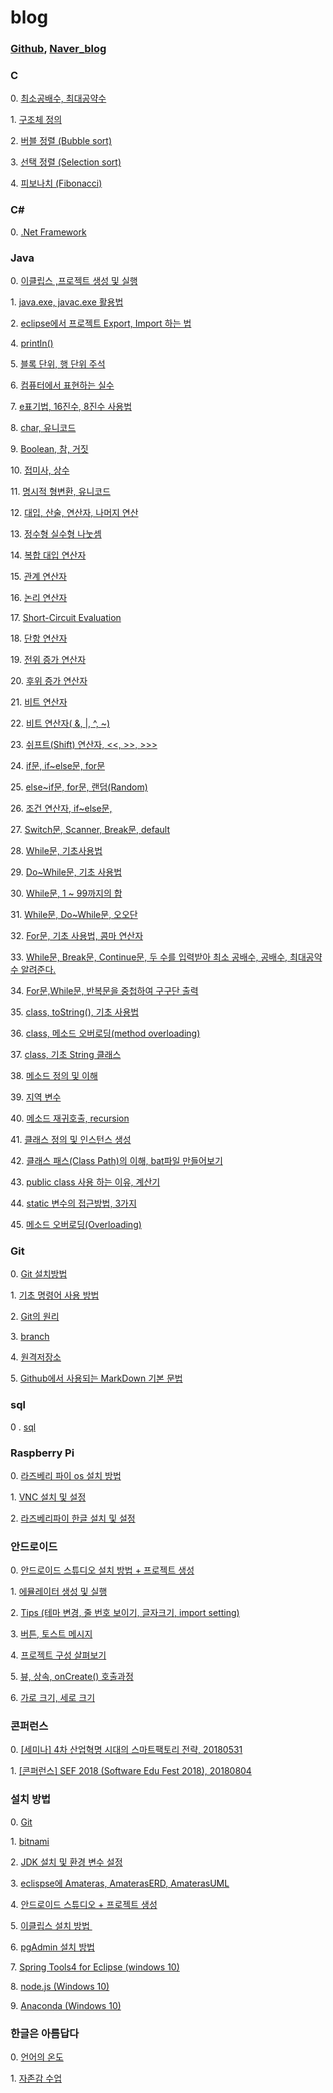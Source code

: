 # blog

### [Github](https://github.com/FunFunHaDa), [Naver_blog](https://blog.naver.com/kjhkjh0929)

### C
0\. [최소공배수, 최대공약수](https://blog.naver.com/kjhkjh0929/221339288660)

1\. [구조체 정의](https://blog.naver.com/kjhkjh0929/221228073181)

2\. [버블 정렬 (Bubble sort)](https://blog.naver.com/kjhkjh0929/221380363799)

3\. [선택 정렬 (Selection sort)](https://blog.naver.com/kjhkjh0929/221382548193)

4\. [피보나치 (Fibonacci)](https://blog.naver.com/kjhkjh0929/221382548384)

### C#

0. [.Net Framework](https://blog.naver.com/kjhkjh0929/221457832538)

### Java

0\. [이클립스 ,프로젝트 생성 및 실행](https://blog.naver.com/kjhkjh0929/220959127887)

1\. [java.exe, javac.exe 활용법](https://blog.naver.com/kjhkjh0929/220960586096)

2\. [eclipse에서 프로젝트 Export, Import 하는 법](https://blog.naver.com/kjhkjh0929/220964872359)

4\. [println()](https://blog.naver.com/PostView.nhn?blogId=kjhkjh0929&logNo=220964881234&categoryNo=23&parentCategoryNo=0&viewDate=&currentPage=10&postListTopCurrentPage=1&from=postView)

5\. [블록 단위, 행 단위 주석](https://blog.naver.com/PostView.nhn?blogId=kjhkjh0929&logNo=220968726225&categoryNo=23&parentCategoryNo=0&viewDate=&currentPage=10&postListTopCurrentPage=1&from=postView)

6\. [컴퓨터에서 표현하는 실수](https://blog.naver.com/PostView.nhn?blogId=kjhkjh0929&logNo=220968753918&categoryNo=23&parentCategoryNo=0&viewDate=&currentPage=10&postListTopCurrentPage=1&from=postView)

7\. [e표기법, 16진수, 8진수 사용법](https://blog.naver.com/PostView.nhn?blogId=kjhkjh0929&logNo=220970454269&categoryNo=23&parentCategoryNo=0&viewDate=&currentPage=9&postListTopCurrentPage=1&from=postView)

8\. [char, 유니코드](https://blog.naver.com/PostView.nhn?blogId=kjhkjh0929&logNo=220970461042&categoryNo=23&parentCategoryNo=0&viewDate=&currentPage=9&postListTopCurrentPage=1&from=postView)

9\. [Boolean, 참, 거짓](https://blog.naver.com/PostView.nhn?blogId=kjhkjh0929&logNo=220970466265&categoryNo=23&parentCategoryNo=0&viewDate=&currentPage=9&postListTopCurrentPage=1&from=postView)

10\. [접미사, 상수](https://blog.naver.com/PostView.nhn?blogId=kjhkjh0929&logNo=220970470326&categoryNo=23&parentCategoryNo=0&viewDate=&currentPage=9&postListTopCurrentPage=1&from=postView)

11\. [명시적 형변환, 유니코드](https://blog.naver.com/PostView.nhn?blogId=kjhkjh0929&logNo=220970476692&categoryNo=23&parentCategoryNo=0&viewDate=&currentPage=9&postListTopCurrentPage=1&from=postView)

12\. [대입, 산술, 연산자, 나머지 연산](https://blog.naver.com/PostView.nhn?blogId=kjhkjh0929&logNo=220970539455&categoryNo=23&parentCategoryNo=0&viewDate=&currentPage=8&postListTopCurrentPage=1&from=postView)

13\. [정수형 실수형 나눗셈](https://blog.naver.com/PostView.nhn?blogId=kjhkjh0929&logNo=220970543187&categoryNo=23&parentCategoryNo=0&viewDate=&currentPage=8&postListTopCurrentPage=1&from=postView)

14\. [복합 대입 연산자](https://blog.naver.com/PostView.nhn?blogId=kjhkjh0929&logNo=220970548361&categoryNo=23&parentCategoryNo=0&viewDate=&currentPage=8&postListTopCurrentPage=1&from=postView)

15\. [관계 연산자](https://blog.naver.com/PostView.nhn?blogId=kjhkjh0929&logNo=220970550802&categoryNo=23&parentCategoryNo=0&viewDate=&currentPage=8&postListTopCurrentPage=1&from=postView)

16\. [논리 연산자](https://blog.naver.com/PostView.nhn?blogId=kjhkjh0929&logNo=220970557462&categoryNo=23&parentCategoryNo=0&viewDate=&currentPage=8&postListTopCurrentPage=1&from=postView)

17\. [Short-Circuit Evaluation](https://blog.naver.com/PostView.nhn?blogId=kjhkjh0929&logNo=220971250668&categoryNo=23&parentCategoryNo=0&viewDate=&currentPage=7&postListTopCurrentPage=1&from=postView)

18\. [단항 연산자](https://blog.naver.com/PostView.nhn?blogId=kjhkjh0929&logNo=220971258532&categoryNo=23&parentCategoryNo=0&viewDate=&currentPage=7&postListTopCurrentPage=1&from=postView)

19\. [전위 증가 연산자](https://blog.naver.com/PostView.nhn?blogId=kjhkjh0929&logNo=220971263321&categoryNo=23&parentCategoryNo=0&viewDate=&currentPage=7&postListTopCurrentPage=1&from=postView)

20\. [후위 증가 연산자](https://blog.naver.com/PostView.nhn?blogId=kjhkjh0929&logNo=220971276983&categoryNo=23&parentCategoryNo=0&viewDate=&currentPage=7&postListTopCurrentPage=1&from=postView)

21\. [비트 연산자](https://blog.naver.com/PostView.nhn?blogId=kjhkjh0929&logNo=220971309121&categoryNo=23&parentCategoryNo=0&viewDate=&currentPage=7&postListTopCurrentPage=1&from=postView)

22\. [비트 연산자( &, |, ^, ~)](https://blog.naver.com/PostView.nhn?blogId=kjhkjh0929&logNo=220971334899&categoryNo=23&parentCategoryNo=0&viewDate=&currentPage=6&postListTopCurrentPage=1&from=postView)

23\. [쉬프트(Shift) 연산자, <<, >>, >>>](https://blog.naver.com/PostView.nhn?blogId=kjhkjh0929&logNo=220971342210&categoryNo=23&parentCategoryNo=0&viewDate=&currentPage=6&postListTopCurrentPage=1&from=postView)

24\. [if문, if~else문, for문](https://blog.naver.com/PostView.nhn?blogId=kjhkjh0929&logNo=220971379365&categoryNo=23&parentCategoryNo=0&viewDate=&currentPage=6&postListTopCurrentPage=1&from=postView)

25\. [else~if문, for문, 랜덤(Random)](https://blog.naver.com/PostView.nhn?blogId=kjhkjh0929&logNo=220971402757&categoryNo=23&parentCategoryNo=0&viewDate=&currentPage=6&postListTopCurrentPage=1&from=postView)

26\. [조건 연산자, if~else문,](https://blog.naver.com/PostView.nhn?blogId=kjhkjh0929&logNo=220971412354&categoryNo=23&parentCategoryNo=0&viewDate=&currentPage=6&postListTopCurrentPage=1&from=postView)

27\. [Switch문, Scanner, Break문, default](https://blog.naver.com/PostView.nhn?blogId=kjhkjh0929&logNo=220971423435&categoryNo=23&parentCategoryNo=0&viewDate=&currentPage=5&postListTopCurrentPage=1&from=postView)

28\. [While문, 기초사용법](https://blog.naver.com/PostView.nhn?blogId=kjhkjh0929&logNo=221002116354&categoryNo=23&parentCategoryNo=0&viewDate=&currentPage=5&postListTopCurrentPage=1&from=postView)

29\. [Do~While문, 기초 사용법](https://blog.naver.com/PostView.nhn?blogId=kjhkjh0929&logNo=221002123201&categoryNo=23&parentCategoryNo=0&viewDate=&currentPage=5&postListTopCurrentPage=1&from=postView)

30\. [While문, 1 ~ 99까지의 합](https://blog.naver.com/PostView.nhn?blogId=kjhkjh0929&logNo=221002125805&categoryNo=23&parentCategoryNo=0&viewDate=&currentPage=5&postListTopCurrentPage=1&from=postView)

31\. [While문, Do~While문, 오오단](https://blog.naver.com/PostView.nhn?blogId=kjhkjh0929&logNo=221002137477&categoryNo=23&parentCategoryNo=0&viewDate=&currentPage=5&postListTopCurrentPage=1&from=postView)

32\. [For문, 기초 사용법, 콤마 연산자](https://blog.naver.com/PostView.nhn?blogId=kjhkjh0929&logNo=221002152698&categoryNo=23&parentCategoryNo=0&viewDate=&currentPage=4&postListTopCurrentPage=1&from=postView)

33\. [While문, Break문, Continue문, 두 수를 입력받아 최소 공배수, 공배수, 최대공약수 알려준다.](https://blog.naver.com/PostView.nhn?blogId=kjhkjh0929&logNo=221007489545&categoryNo=23&parentCategoryNo=0&viewDate=&currentPage=4&postListTopCurrentPage=1&from=postView)

34\. [For문,While문, 반복문을 중첩하여 구구단 출력](https://blog.naver.com/PostView.nhn?blogId=kjhkjh0929&logNo=221011919754&categoryNo=23&parentCategoryNo=0&viewDate=&currentPage=4&postListTopCurrentPage=1&from=postView)

35\. [class, toString(), 기초 사용법](https://blog.naver.com/PostView.nhn?blogId=kjhkjh0929&logNo=221038269464&categoryNo=23&parentCategoryNo=0&viewDate=&currentPage=4&postListTopCurrentPage=1&from=postView)

36\. [class, 메소드 오버로딩(method overloading)](https://blog.naver.com/PostView.nhn?blogId=kjhkjh0929&logNo=221038271263&categoryNo=23&parentCategoryNo=0&viewDate=&currentPage=4&postListTopCurrentPage=1&from=postView)

37\. [class, 기초 String 클래스](https://blog.naver.com/PostView.nhn?blogId=kjhkjh0929&logNo=221038272124&categoryNo=23&parentCategoryNo=0&viewDate=&currentPage=3&postListTopCurrentPage=1&from=postView)

38\. [메소드 정의 및 이해](https://blog.naver.com/PostView.nhn?blogId=kjhkjh0929&logNo=221047752560&categoryNo=23&parentCategoryNo=0&viewDate=&currentPage=3&postListTopCurrentPage=1&from=postView)

39\. [지역 변수](https://blog.naver.com/PostView.nhn?blogId=kjhkjh0929&logNo=221047753281&categoryNo=23&parentCategoryNo=0&viewDate=&currentPage=3&postListTopCurrentPage=1&from=postView)

40\. [메소드 재귀호출, recursion](https://blog.naver.com/PostView.nhn?blogId=kjhkjh0929&logNo=221047758322&categoryNo=23&parentCategoryNo=0&viewDate=&currentPage=3&postListTopCurrentPage=1&from=postView)

41\. [클래스 정의 및 인스턴스 생성](https://blog.naver.com/PostView.nhn?blogId=kjhkjh0929&logNo=221050659186&categoryNo=23&parentCategoryNo=0&viewDate=&currentPage=3&postListTopCurrentPage=1&from=postView)

42\. [클래스 패스(Class Path)의 이해, bat파일 만들어보기](https://blog.naver.com/PostView.nhn?blogId=kjhkjh0929&logNo=221080819741&categoryNo=23&parentCategoryNo=0&viewDate=&currentPage=2&postListTopCurrentPage=1&from=postView)

43\. [public class 사용 하는 이유, 계산기](https://blog.naver.com/PostView.nhn?blogId=kjhkjh0929&logNo=221080821822&categoryNo=23&parentCategoryNo=0&viewDate=&currentPage=2&postListTopCurrentPage=1&from=postView)

44\. [static 변수의 접근방법, 3가지](https://blog.naver.com/PostView.nhn?blogId=kjhkjh0929&logNo=221080823028&categoryNo=23&parentCategoryNo=0&viewDate=&currentPage=2&postListTopCurrentPage=1&from=postView)

45\. [메소드 오버로딩(Overloading)](https://blog.naver.com/PostView.nhn?blogId=kjhkjh0929&logNo=221111301875&categoryNo=23&parentCategoryNo=0&viewDate=&currentPage=2&postListTopCurrentPage=1&from=postView)

### Git

0. [Git 설치방법](https://blog.naver.com/kjhkjh0929/221242406376)

1\. [기초 명령어 사용 방법](https://blog.naver.com/PostView.nhn?blogId=kjhkjh0929&logNo=221242401008&parentCategoryNo=&categoryNo=39&viewDate=&isShowPopularPosts=false&from=postView)

2\. [Git의 원리](https://blog.naver.com/kjhkjh0929/221244659868)

3\. [branch](https://blog.naver.com/kjhkjh0929/221248569950)

4\. [원격저장소](https://blog.naver.com/kjhkjh0929/221282590696)

5\. [Github에서 사용되는 MarkDown 기본 문법](https://blog.naver.com/kjhkjh0929/221788290776)

### sql  
0 . [sql](https://blog.naver.com/kjhkjh0929/221538375646)

### Raspberry Pi

0\. [라즈베리 파이 os 설치 방법](https://blog.naver.com/kjhkjh0929/221106829584)

1\. [VNC 설치 및 설정](https://blog.naver.com/kjhkjh0929/221112739025)

2\. [라즈베리파이 한글 설치 및 설정](https://blog.naver.com/kjhkjh0929/221112739923)

### 안드로이드

0\. [안](https://blog.naver.com/kjhkjh0929/220997714161)[드로이드 스튜디오 설치 방법 + 프로젝트 생성](https://blog.naver.com/kjhkjh0929/220997714161)

1\. [에뮬레이터 생성 및 실행](https://blog.naver.com/kjhkjh0929/221001776453)

2\. [Tips (테마 변경, 줄 번호 보이기, 글자크기, import setting)](https://blog.naver.com/PostView.nhn?blogId=kjhkjh0929&logNo=221381930261&parentCategoryNo=&categoryNo=31&viewDate=&isShowPopularPosts=false&from=postView)

3\. [버튼, 토스트 메시지](https://blog.naver.com/PostView.nhn?blogId=kjhkjh0929&logNo=221381934634&parentCategoryNo=&categoryNo=31&viewDate=&isShowPopularPosts=false&from=postView)

4\. [프로젝트 구성 살펴보기](https://blog.naver.com/PostView.nhn?blogId=kjhkjh0929&logNo=221381950389&parentCategoryNo=&categoryNo=31&viewDate=&isShowPopularPosts=false&from=postView)

5\. [뷰, 상속, onCreate() 호출과정](https://blog.naver.com/PostView.nhn?blogId=kjhkjh0929&logNo=221381957366&parentCategoryNo=&categoryNo=31&viewDate=&isShowPopularPosts=false&from=postView)

6\. [가로 크기, 세로 크기](https://blog.naver.com/PostView.nhn?blogId=kjhkjh0929&logNo=221381959771&parentCategoryNo=&categoryNo=31&viewDate=&isShowPopularPosts=false&from=postView)

### 콘퍼런스

0\. [[세미나] 4차 산업혁명 시대의 스마트팩토리 전략, 20180531](https://blog.naver.com/kjhkjh0929/221367224060)

1\. [[콘퍼런스] SEF 2018 (Software Edu Fest 2018), 20180804](https://blog.naver.com/kjhkjh0929/221336599051)

### 설치 방법

0\. [Git](https://blog.naver.com/kjhkjh0929/221242406376)

1\. [bitnami](https://blog.naver.com/kjhkjh0929/221434174243) 

2\. [JDK 설치 및 환경 변수 설정](https://blog.naver.com/kjhkjh0929/220959180656)

3\. [eclispse에 Amateras, AmaterasERD, AmaterasUML](https://blog.naver.com/kjhkjh0929/221012776669)

4\. [안드로이드 스튜디오 + 프로젝트 생성](https://blog.naver.com/kjhkjh0929/220997736736)

5\. [이클립스 설치 방법 ](https://blog.naver.com/kjhkjh0929/220959111229)

6\. [pgAdmin 설치 방법](https://blog.naver.com/kjhkjh0929/221672834064)

7\. [Spring Tools4 for Eclipse (windows 10)](https://blog.naver.com/kjhkjh0929/221759679115)

8\. [node.js (Windows 10)](https://blog.naver.com/kjhkjh0929/221759736301)

9\. [Anaconda (Windows 10)](https://blog.naver.com/kjhkjh0929/221774228128)

### 한글은 아름답다

0\. [언어의 온도](https://blog.naver.com/kjhkjh0929/220977191548)[﻿](https://blog.naver.com/kjhkjh0929/220977191548)

1\. [자존감 수업](https://blog.naver.com/kjhkjh0929/221127328488)